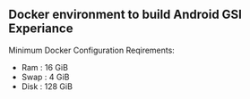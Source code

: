 ## Docker environment to build Android GSI Experiance

Minimum Docker Configuration Reqirements:

- Ram : 16 GiB
- Swap : 4 GiB
- Disk : 128 GiB
